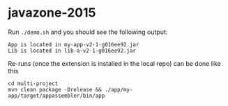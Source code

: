 # javazone-2015

Run `./demo.sh` and you should see the following output:

    App is located in my-app-v2-1-g016ee92.jar
    Lib is located in lib-a-v2-1-g016ee92.jar

Re-runs (once the extension is installed in the local repo) can be done like this

    cd multi-project
    mvn clean package -Drelease && ./app/my-app/target/appassembler/bin/app


